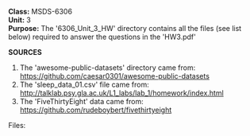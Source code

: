<b>Class:</b> MSDS-6306<br>
<b>Unit:</b> 3<br>
<b>Purpose:</b> The '6306_Unit_3_HW' directory contains all the files (see list below) required to answer the questions in the 'HW3.pdf'<br>

<b>SOURCES</b><br>
1. The 'awesome-public-datasets' directory came from: https://github.com/caesar0301/awesome-public-datasets <br>
2. The 'sleep_data_01.csv' file came from: http://talklab.psy.gla.ac.uk/L1_labs/lab_1/homework/index.html <br>
3. The 'FiveThirtyEight' data came from: https://github.com/rudeboybert/fivethirtyeight <br>


Files:
